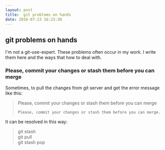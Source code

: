 ```yaml
---
layout: post
title:  git problems on hands
date: 2016-07-23 16:23:30
---
```


##  git problems on hands ##
I'm not a git-use-expert. These problems often occur in my work. I write them here and the ways that how to deal with.

### Please, commit your changes or stash them before you can merge

Sometimes, to pull the changes from git server and get the error message like this:
>Please, commit your changes or stash them before you can merge </br>
>~~~~~~~~~~ </br>
>Please, commit your changes or stash them before you can merge.

It can be resolved in this way:
> git stash </br>
> git pull  </br>
> git stash pop </br>